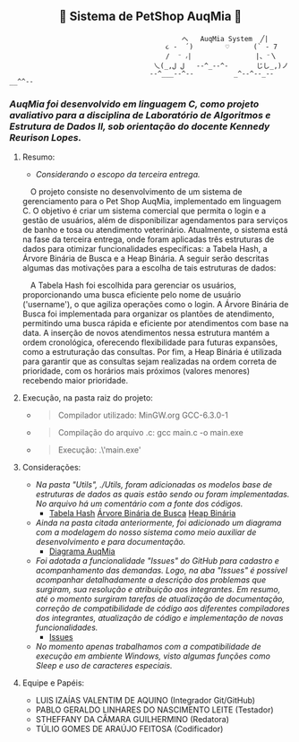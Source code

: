 ## <div align="center">🐾 Sistema de PetShop AuqMia 🐾</div>
                                               へ   AuqMia System  ╱|       
                                           ૮ -  ՛)        ♡      (` - 7    
                                           /  ⁻ ៸|                |、⁻〵     
                                        乀(_,ل ل   --^_--^-       じし_,)ノ  
                                       --^___--^--          _^--^--_--__^^--
### *AuqMia foi desenvolvido em linguagem C, como projeto avaliativo para a disciplina de Laboratório de Algoritmos e Estrutura de Dados II, sob orientação do docente Kennedy Reurison Lopes.*
1. Resumo:
   - *Considerando o escopo da terceira entrega.*
   <p>&emsp;O projeto consiste no desenvolvimento de um sistema de gerenciamento para o Pet Shop AuqMia, implementado em linguagem C. O objetivo é criar um sistema comercial que permita o login e a gestão de usuários, além de disponibilizar agendamentos para serviços de banho e tosa ou atendimento veterinário. Atualmente, o sistema está na fase da terceira entrega, onde foram aplicadas três estruturas de dados para otimizar funcionalidades específicas: a Tabela Hash, a Árvore Binária de Busca e a Heap Binária. A seguir serão descritas algumas das motivações para a escolha de tais estruturas de dados:</p>
   <p>&emsp;A Tabela Hash foi escolhida para gerenciar os usuários, proporcionando uma busca eficiente pelo nome de usuário ('username'), o que agiliza operações como o login. A Árvore Binária de Busca foi implementada para organizar os plantões de atendimento, permitindo uma busca rápida e eficiente por atendimentos com base na data. A inserção de novos atendimentos nessa estrutura mantém a ordem cronológica, oferecendo flexibilidade para futuras expansões, como a estruturação das consultas. Por fim, a Heap Binária é utilizada para garantir que as consultas sejam realizadas na ordem correta de prioridade, com os horários mais próximos (valores menores) recebendo maior prioridade.</p>

2. Execução, na pasta raiz do projeto:
   - > Compilador utilizado: MinGW.org GCC-6.3.0-1
   - > Compilação do arquivo .c: gcc main.c -o main.exe
   - > Execução: .\\'main.exe'
4. Considerações:
   - *Na pasta "Utils", ./Utils, foram adicionadas os modelos base de estruturas de dados as quais estão sendo ou foram implementadas. No arquivo há um comentário com a fonte dos códigos.*
     - [Tabela Hash](https://github.com/IzaiasValentim/PETSHOP_AuqMia/blob/dev/Utils/Estrutura_Base_Hash/ModeloHash.c)  [Árvore Binária de Busca](https://github.com/IzaiasValentim/PETSHOP_AuqMia/blob/dev/Utils/Estrutura_Base_ArvoreB/Estrutura_Base_ArvoreB.c)  [Heap Binária](https://github.com/IzaiasValentim/PETSHOP_AuqMia/blob/dev/Utils/Estrutura_Base_Heap/Estrutura_Base_Heap.c)
   - *Ainda na pasta citada anteriormente, foi adicionado um diagrama com a modelagem do nosso sistema como meio auxiliar de desenvolvimento e para documentação.*
        - [Diagrama AuqMia](https://github.com/IzaiasValentim/PETSHOP_AuqMia/blob/dev/Utils/Diagrama_Do_Sistema/AUQMIA-DIAGRAMA-BASE.png)
   - *Foi adotada a funcionalidade "Issues" do GitHub para cadastro e acompanhamento das demandas. Logo, na aba "Issues" é possível acompanhar detalhadamente a descrição dos problemas que surgiram, sua resolução e atribuição aos integrantes. Em resumo, até o momento surgiram tarefas de atualização de documentação, correção de compatibilidade de código aos diferentes compiladores dos integrantes, atualização de código e implementação de novas funcionalidades.*
      - [Issues](https://github.com/IzaiasValentim/PETSHOP_AuqMia/issues)
   - *No momento apenas trabalhamos com a compatibilidade de execução em ambiente Windows, visto algumas funções como Sleep e uso de caracteres especiais.*
6. Equipe e Papéis:
    - LUIS IZAÍAS VALENTIM DE AQUINO (Integrador Git/GitHub)
    - PABLO GERALDO LINHARES DO NASCIMENTO LEITE (Testador)
    - STHEFFANY DA CÂMARA GUILHERMINO (Redatora)
    - TÚLIO GOMES DE ARAÚJO FEITOSA (Codificador)
   
